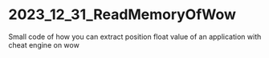 # 2023_12_31_ReadMemoryOfWow
Small code of how you can extract position float value  of an application with cheat engine  on wow
